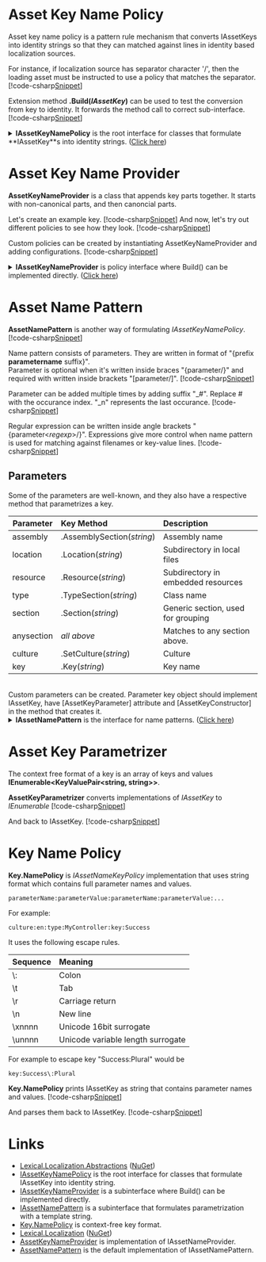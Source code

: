 ﻿# Asset Key Name Policy
Asset key name policy is a pattern rule mechanism that converts IAssetKeys into identity strings so that they can matched against lines in identity based localization sources.

For instance, if localization source has separator character '/', 
then the loading asset must be instructed to use a policy that matches the separator. 
[!code-csharp[Snippet](Examples.cs#Snippet_0a)]

Extension method **.Build(*IAssetKey*)** can be used to test the conversion from key to identity. It forwards the method call to correct sub-interface.
[!code-csharp[Snippet](Examples.cs#Snippet_0b)]

<details>
  <summary><b>IAssetKeyNamePolicy</b> is the root interface for classes that formulate **IAssetKey**s into identity strings. (<u>Click here</u>)</summary>
[!code-csharp[Snippet](../../Lexical.Localization.Abstractions/AssetKey/IAssetKeyNamePolicy.cs#IAssetKeyNamePolicy)]
</details>

# Asset Key Name Provider
**AssetKeyNameProvider** is a class that appends key parts together. 
It starts with non-canonical parts, and then canoncial parts.

Let's create an example key.
[!code-csharp[Snippet](Examples.cs#Snippet_1)]
And now, let's try out different policies to see how they look.
[!code-csharp[Snippet](Examples.cs#Snippet_2)]

Custom policies can be created by instantiating AssetKeyNameProvider and adding configurations.
[!code-csharp[Snippet](Examples.cs#Snippet_3)]

<details>
  <summary><b>IAssetKeyNameProvider</b> is policy interface where Build() can be implemented directly. (<u>Click here</u>)</summary>
[!code-csharp[Snippet](../../Lexical.Localization.Abstractions/AssetKey/IAssetKeyNamePolicy.cs#IAssetKeyNameProvider)]
</details>

# Asset Name Pattern
**AssetNamePattern** is another way of formulating *IAssetKeyNamePolicy*.
[!code-csharp[Snippet](Examples.cs#Snippet_4)]

Name pattern consists of parameters. They are written in format of "{prefix **parametername** suffix}".  
Parameter is optional when it's written inside braces "{parameter/}" and required with written inside brackets "[parameter/]".
[!code-csharp[Snippet](Examples.cs#Snippet_4a)]

Parameter can be added multiple times by adding suffix "_#". Replace # with the occurance index. "_n" represents the last occurance.
[!code-csharp[Snippet](Examples.cs#Snippet_4b)]

Regular expression can be written inside angle brackets "{parameter&lt;*regexp*&gt;/}".
Expressions give more control when name pattern is used for matching against filenames or key-value lines.
[!code-csharp[Snippet](Examples.cs#Snippet_4c)]

## Parameters
Some of the parameters are well-known, and they also have a respective method that parametrizes a key.

| Parameter | Key Method  | Description |
|----------|:--------|:------------|
| assembly | .AssemblySection(*string*) | Assembly name |
| location | .Location(*string*) | Subdirectory in local files |
| resource | .Resource(*string*) | Subdirectory in embedded resources |
| type | .TypeSection(*string*) | Class name |
| section | .Section(*string*) | Generic section, used for grouping |
| anysection | *all above* | Matches to any section above. |
| culture  | .SetCulture(*string*) | Culture |
| key | .Key(*string*) | Key name |

<br/>
Custom parameters can be created. Parameter key object should implement IAssetKey, have [AssetKeyParameter] attribute and [AssetKeyConstructor] in the method that creates it.

<details>
  <summary><b>IAssetNamePattern</b> is the interface for name patterns. (<u>Click here</u>)</summary>
[!code-csharp[Snippet](../../Lexical.Localization.Abstractions/AssetKey/IAssetNamePattern.cs#IAssetNamePattern)]
</details>

# Asset Key Parametrizer
The context free format of a key is an array of keys and values **IEnumerable&lt;KeyValuePair&lt;string, string&gt;&gt;**.

**AssetKeyParametrizer** converts implementations of *IAssetKey* to *IEnumerable*
[!code-csharp[Snippet](AssetKeyParameterizer_Examples.cs#Snippet_1)]

And back to IAssetKey.
[!code-csharp[Snippet](AssetKeyParameterizer_Examples.cs#Snippet_2)]

# Key Name Policy
**Key.NamePolicy** is *IAssetNameKeyPolicy* implementation that uses string format which contains full parameter names and values.

```none
parameterName:parameterValue:parameterName:parameterValue:...
```

For example:
```none
culture:en:type:MyController:key:Success
```

It uses the following escape rules.

| Sequence | Meaning |
|:---------|:--------|
| \\: | Colon |
| \\t | Tab |
| \\r | Carriage return |
| \\n | New line |
| \\xnnnn | Unicode 16bit surrogate |
| \\unnnn | Unicode variable length surrogate |

For example to escape key "Success:Plural" would be
```none
key:Success\:Plural
```

**Key.NamePolicy** prints IAssetKey as string that contains parameter names and values.
[!code-csharp[Snippet](KeyNamePolicy_Examples.cs#Snippet_5)]

And parses them back to IAssetKey.
[!code-csharp[Snippet](KeyNamePolicy_Examples.cs#Snippet_6)]



# Links
* [Lexical.Localization.Abstractions](https://github.com/tagcode/Lexical.Localization/tree/master/Lexical.Localization.Abstractions) ([NuGet](https://www.nuget.org/packages/Lexical.Localization.Abstractions/))
 * [IAssetKeyNamePolicy](https://github.com/tagcode/Lexical.Localization/blob/master/Lexical.Localization.Abstractions/AssetKey/IAssetKeyNamePolicy.cs) is the root interface for classes that formulate IAssetKey into identity string.
 * [IAssetKeyNameProvider](https://github.com/tagcode/Lexical.Localization/blob/master/Lexical.Localization.Abstractions/AssetKey/IAssetKeyNamePolicy.cs) is a subinterface where Build() can be implemented directly.
 * [IAssetNamePattern](https://github.com/tagcode/Lexical.Localization/blob/master/Lexical.Localization.Abstractions/AssetKey/IAssetNamePattern.cs) is a subinterface that formulates parametrization with a template string.
 * [Key.NamePolicy](https://github.com/tagcode/Lexical.Localization/blob/master/Lexical.Localization.Abstractions/AssetKey/Key.NamePolicy.cs) is context-free key format.
* [Lexical.Localization](https://github.com/tagcode/Lexical.Localization/tree/master/Lexical.Localization) ([NuGet](https://www.nuget.org/packages/Lexical.Localization/))
 * [AssetKeyNameProvider](https://github.com/tagcode/Lexical.Localization/blob/master/Lexical.Localization/AssetKey/AssetKeyNameProvider.cs) is implementation of IAssetNameProvider.
 * [AssetNamePattern](https://github.com/tagcode/Lexical.Localization/blob/master/Lexical.Localization/AssetKey/AssetNamePattern.cs) is the default implementation of IAssetNamePattern.
 